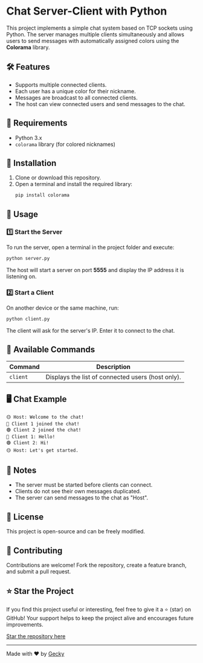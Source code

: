 # Chat Server-Client with Python

This project implements a simple chat system based on TCP sockets using Python. The server manages multiple clients simultaneously and allows users to send messages with automatically assigned colors using the **Colorama** library.

## 🛠 Features
- Supports multiple connected clients.
- Each user has a unique color for their nickname.
- Messages are broadcast to all connected clients.
- The host can view connected users and send messages to the chat.

## 📌 Requirements
- Python 3.x
- `colorama` library (for colored nicknames)

## 🚀 Installation
1. Clone or download this repository.
2. Open a terminal and install the required library:
   ```bash
   pip install colorama
   ```

## 🔧 Usage

### 1️⃣ Start the Server
To run the server, open a terminal in the project folder and execute:
```bash
python server.py
```
The host will start a server on port **5555** and display the IP address it is listening on.

### 2️⃣ Start a Client
On another device or the same machine, run:
```bash
python client.py
```
The client will ask for the server's IP. Enter it to connect to the chat.

## 🔹 Available Commands
| Command  | Description |
|----------|-------------|
| `client` | Displays the list of connected users (host only). |

## 🖥 Chat Example
```
🟡 Host: Welcome to the chat!
🔵 Client 1 joined the chat!
🟢 Client 2 joined the chat!
🔵 Client 1: Hello!
🟢 Client 2: Hi!
🟡 Host: Let's get started.
```

## 📝 Notes
- The server must be started before clients can connect.
- Clients do not see their own messages duplicated.
- The server can send messages to the chat as "Host".

## 📜 License
This project is open-source and can be freely modified.

## 🤝 Contributing
Contributions are welcome! Fork the repository, create a feature branch, and submit a pull request.

## ⭐ Star the Project
If you find this project useful or interesting, feel free to give it a ⭐ (star) on GitHub! Your support helps to keep the project alive and encourages future improvements.

[Star the repository here](https://github.com/Gecky2102/Python-TCP-Chat)

---

Made with ❤️ by [Gecky](https://www.geckydev.me)
